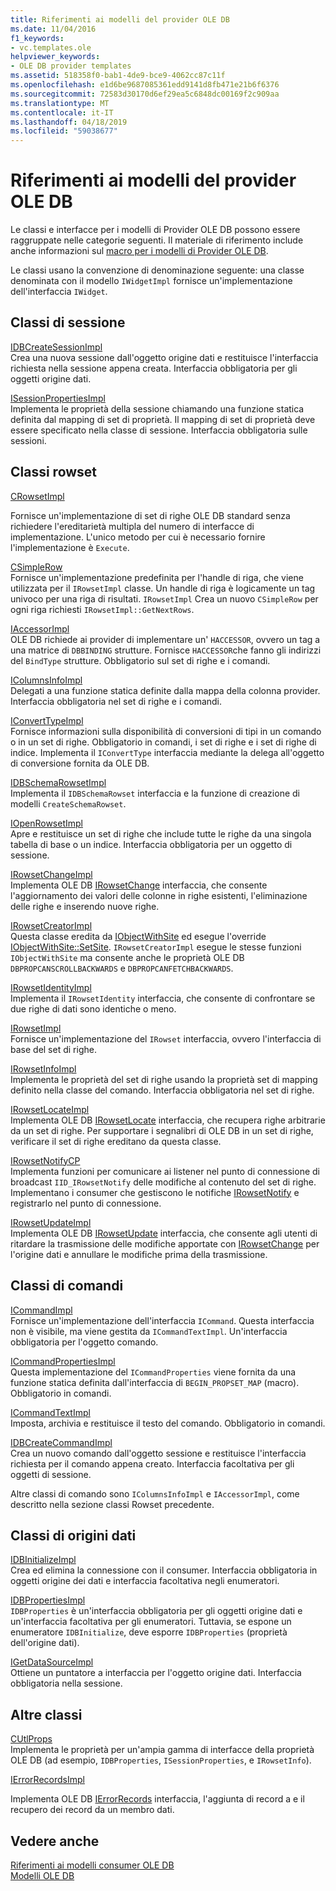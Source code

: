 ```yaml
---
title: Riferimenti ai modelli del provider OLE DB
ms.date: 11/04/2016
f1_keywords:
- vc.templates.ole
helpviewer_keywords:
- OLE DB provider templates
ms.assetid: 518358f0-bab1-4de9-bce9-4062cc87c11f
ms.openlocfilehash: e1d6be9687085361edd9141d8fb471e21b6f6376
ms.sourcegitcommit: 72583d30170d6ef29ea5c6848dc00169f2c909aa
ms.translationtype: MT
ms.contentlocale: it-IT
ms.lasthandoff: 04/18/2019
ms.locfileid: "59038677"
---
```

# <a name="ole-db-provider-templates-reference"></a>Riferimenti ai modelli del provider OLE DB

Le classi e interfacce per i modelli di Provider OLE DB possono essere raggruppate nelle categorie seguenti. Il materiale di riferimento include anche informazioni sul [macro per i modelli di Provider OLE DB](../../data/oledb/macros-for-ole-db-provider-templates.md).

Le classi usano la convenzione di denominazione seguente: una classe denominata con il modello `IWidgetImpl` fornisce un'implementazione dell'interfaccia `IWidget`.

## <a name="session-classes"></a>Classi di sessione

[IDBCreateSessionImpl](../../data/oledb/idbcreatesessionimpl-class.md)<br/>
Crea una nuova sessione dall'oggetto origine dati e restituisce l'interfaccia richiesta nella sessione appena creata. Interfaccia obbligatoria per gli oggetti origine dati.

[ISessionPropertiesImpl](../../data/oledb/isessionpropertiesimpl-class.md)<br/>
Implementa le proprietà della sessione chiamando una funzione statica definita dal mapping di set di proprietà. Il mapping di set di proprietà deve essere specificato nella classe di sessione. Interfaccia obbligatoria sulle sessioni.

## <a name="rowset-classes"></a>Classi rowset

[CRowsetImpl](../../data/oledb/crowsetimpl-class.md)

Fornisce un'implementazione di set di righe OLE DB standard senza richiedere l'ereditarietà multipla del numero di interfacce di implementazione. L'unico metodo per cui è necessario fornire l'implementazione è `Execute`.

[CSimpleRow](../../data/oledb/csimplerow-class.md)<br/>
Fornisce un'implementazione predefinita per l'handle di riga, che viene utilizzata per il `IRowsetImpl` classe. Un handle di riga è logicamente un tag univoco per una riga di risultati. `IRowsetImpl` Crea un nuovo `CSimpleRow` per ogni riga richiesti `IRowsetImpl::GetNextRows`.

[IAccessorImpl](../../data/oledb/iaccessorimpl-class.md)<br/>
OLE DB richiede ai provider di implementare un' `HACCESSOR`, ovvero un tag a una matrice di `DBBINDING` strutture. Fornisce `HACCESSOR`che fanno gli indirizzi del `BindType` strutture. Obbligatorio sul set di righe e i comandi.

[IColumnsInfoImpl](../../data/oledb/icolumnsinfoimpl-class.md)<br/>
Delegati a una funzione statica definite dalla mappa della colonna provider. Interfaccia obbligatoria nel set di righe e i comandi.

[IConvertTypeImpl](../../data/oledb/iconverttypeimpl-class.md)<br/>
Fornisce informazioni sulla disponibilità di conversioni di tipi in un comando o in un set di righe. Obbligatorio in comandi, i set di righe e i set di righe di indice. Implementa il `IConvertType` interfaccia mediante la delega all'oggetto di conversione fornita da OLE DB.

[IDBSchemaRowsetImpl](../../data/oledb/idbschemarowsetimpl-class.md)<br/>
Implementa il `IDBSchemaRowset` interfaccia e la funzione di creazione di modelli `CreateSchemaRowset`.

[IOpenRowsetImpl](../../data/oledb/iopenrowsetimpl-class.md)<br/>
Apre e restituisce un set di righe che include tutte le righe da una singola tabella di base o un indice. Interfaccia obbligatoria per un oggetto di sessione.

[IRowsetChangeImpl](../../data/oledb/irowsetchangeimpl-class.md)<br/>
Implementa OLE DB [IRowsetChange](/previous-versions/windows/desktop/ms715790(v=vs.85)) interfaccia, che consente l'aggiornamento dei valori delle colonne in righe esistenti, l'eliminazione delle righe e inserendo nuove righe.

[IRowsetCreatorImpl](../../data/oledb/irowsetcreatorimpl-class.md)<br/>
Questa classe eredita da [IObjectWithSite](/windows/desktop/api/ocidl/nn-ocidl-iobjectwithsite) ed esegue l'override [IObjectWithSite::SetSite](/windows/desktop/api/ocidl/nf-ocidl-iobjectwithsite-setsite). `IRowsetCreatorImpl` esegue le stesse funzioni `IObjectWithSite` ma consente anche le proprietà OLE DB `DBPROPCANSCROLLBACKWARDS` e `DBPROPCANFETCHBACKWARDS`.

[IRowsetIdentityImpl](../../data/oledb/irowsetidentityimpl-class.md)<br/>
Implementa il `IRowsetIdentity` interfaccia, che consente di confrontare se due righe di dati sono identiche o meno.

[IRowsetImpl](../../data/oledb/irowsetimpl-class.md)<br/>
Fornisce un'implementazione del `IRowset` interfaccia, ovvero l'interfaccia di base del set di righe.

[IRowsetInfoImpl](../../data/oledb/irowsetinfoimpl-class.md)<br/>
Implementa le proprietà del set di righe usando la proprietà set di mapping definito nella classe del comando. Interfaccia obbligatoria nel set di righe.

[IRowsetLocateImpl](../../data/oledb/irowsetlocateimpl-class.md)<br/>
Implementa OLE DB [IRowsetLocate](/previous-versions/windows/desktop/ms721190(v=vs.85)) interfaccia, che recupera righe arbitrarie da un set di righe. Per supportare i segnalibri di OLE DB in un set di righe, verificare il set di righe ereditano da questa classe.

[IRowsetNotifyCP](../../data/oledb/irowsetnotifycp-class.md)<br/>
Implementa funzioni per comunicare ai listener nel punto di connessione di broadcast `IID_IRowsetNotify` delle modifiche al contenuto del set di righe. Implementano i consumer che gestiscono le notifiche [IRowsetNotify](/previous-versions/windows/desktop/ms712959(v=vs.85)) e registrarlo nel punto di connessione.

[IRowsetUpdateImpl](../../data/oledb/irowsetupdateimpl-class.md)<br/>
Implementa OLE DB [IRowsetUpdate](/previous-versions/windows/desktop/ms714401(v=vs.85)) interfaccia, che consente agli utenti di ritardare la trasmissione delle modifiche apportate con [IRowsetChange](/previous-versions/windows/desktop/ms715790(v=vs.85)) per l'origine dati e annullare le modifiche prima della trasmissione.

## <a name="command-classes"></a>Classi di comandi

[ICommandImpl](../../data/oledb/icommandimpl-class.md)<br/>
Fornisce un'implementazione dell'interfaccia `ICommand`. Questa interfaccia non è visibile, ma viene gestita da `ICommandTextImpl`. Un'interfaccia obbligatoria per l'oggetto comando.

[ICommandPropertiesImpl](../../data/oledb/icommandpropertiesimpl-class.md)<br/>
Questa implementazione del `ICommandProperties` viene fornita da una funzione statica definita dall'interfaccia di `BEGIN_PROPSET_MAP` (macro). Obbligatorio in comandi.

[ICommandTextImpl](../../data/oledb/icommandtextimpl-class.md)<br/>
Imposta, archivia e restituisce il testo del comando. Obbligatorio in comandi.

[IDBCreateCommandImpl](../../data/oledb/idbcreatecommandimpl-class.md)<br/>
Crea un nuovo comando dall'oggetto sessione e restituisce l'interfaccia richiesta per il comando appena creato. Interfaccia facoltativa per gli oggetti di sessione.

Altre classi di comando sono `IColumnsInfoImpl` e `IAccessorImpl`, come descritto nella sezione classi Rowset precedente.

## <a name="data-source-classes"></a>Classi di origini dati

[IDBInitializeImpl](../../data/oledb/idbinitializeimpl-class.md)<br/>
Crea ed elimina la connessione con il consumer. Interfaccia obbligatoria in oggetti origine dei dati e interfaccia facoltativa negli enumeratori.

[IDBPropertiesImpl](../../data/oledb/idbpropertiesimpl-class.md)<br/>
`IDBProperties` è un'interfaccia obbligatoria per gli oggetti origine dati e un'interfaccia facoltativa per gli enumeratori. Tuttavia, se espone un enumeratore `IDBInitialize`, deve esporre `IDBProperties` (proprietà dell'origine dati).

[IGetDataSourceImpl](../../data/oledb/igetdatasourceimpl-class.md)<br/>
Ottiene un puntatore a interfaccia per l'oggetto origine dati. Interfaccia obbligatoria nella sessione.

## <a name="other-classes"></a>Altre classi

[CUtlProps](../../data/oledb/cutlprops-class.md)<br/>
Implementa le proprietà per un'ampia gamma di interfacce della proprietà OLE DB (ad esempio, `IDBProperties`, `ISessionProperties`, e `IRowsetInfo`).

[IErrorRecordsImpl](../../data/oledb/ierrorrecordsimpl-class.md)

Implementa OLE DB [IErrorRecords](/previous-versions/windows/desktop/ms718112(v=vs.85)) interfaccia, l'aggiunta di record a e il recupero dei record da un membro dati.

## <a name="see-also"></a>Vedere anche

[Riferimenti ai modelli consumer OLE DB](../../data/oledb/ole-db-consumer-templates-reference.md)<br/>
[Modelli OLE DB](../../data/oledb/ole-db-templates.md)